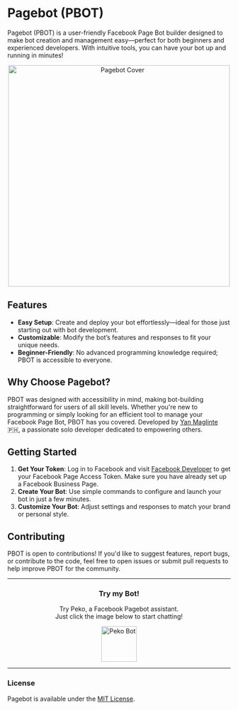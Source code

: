 # Pagebot (PBOT)

Pagebot (PBOT) is a user-friendly Facebook Page Bot builder designed to make bot creation and management easy—perfect for both beginners and experienced developers. With intuitive tools, you can have your bot up and running in minutes!

<div align="center">
  <a href="https://m.me/pekoai" target="_blank">
    <img src="https://i.ibb.co/FqXPcR8/pagebot.png" alt="Pagebot Cover" width="500"/>
  </a>
</div>

## Features

- **Easy Setup**: Create and deploy your bot effortlessly—ideal for those just starting out with bot development.
- **Customizable**: Modify the bot’s features and responses to fit your unique needs.
- **Beginner-Friendly**: No advanced programming knowledge required; PBOT is accessible to everyone.

## Why Choose Pagebot?

PBOT was designed with accessibility in mind, making bot-building straightforward for users of all skill levels. Whether you're new to programming or simply looking for an efficient tool to manage your Facebook Page Bot, PBOT has you covered. Developed by [Yan Maglinte](https://www.facebook.com/yandeva.me) 🇵🇭, a passionate solo developer dedicated to empowering others.

## Getting Started

1. **Get Your Token**: Log in to Facebook and visit [Facebook Developer](https://developers.facebook.com/) to get your Facebook Page Access Token. Make sure you have already set up a Facebook Business Page.
2. **Create Your Bot**: Use simple commands to configure and launch your bot in just a few minutes.
3. **Customize Your Bot**: Adjust settings and responses to match your brand or personal style.

## Contributing

PBOT is open to contributions! If you'd like to suggest features, report bugs, or contribute to the code, feel free to open issues or submit pull requests to help improve PBOT for the community.

---

<div align="center">
  <h3>Try my Bot!</h3>
  <p>Try Peko, a Facebook Pagebot assistant.<br>Just click the image below to start chatting!</p>
  <a href="https://m.me/pekoai" target="_blank">
    <img src="https://i.ibb.co/qkTCVv9/circle.png" alt="Peko Bot" width="80"/>
  </a>
</div>

---

### License

Pagebot is available under the [MIT License](LICENSE).